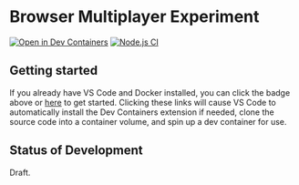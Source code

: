 # Browser Multiplayer Experiment

[![Open in Dev Containers](https://img.shields.io/static/v1?label=Dev%20Containers&message=Open&color=blue)](https://vscode.dev/redirect?url=vscode://ms-vscode-remote.remote-containers/cloneInVolume?url=https://github.com/arthurgubaidullin/browser-multiplayer-experiment) [![Node.js CI](https://github.com/arthurgubaidullin/browser-multiplayer-experiment/actions/workflows/node-ci.yml/badge.svg)](https://github.com/arthurgubaidullin/browser-multiplayer-experiment/actions/workflows/node-ci.yml)

## Getting started

If you already have VS Code and Docker installed, you can click the badge above or [here](https://vscode.dev/redirect?url=vscode://ms-vscode-remote.remote-containers/cloneInVolume?url=https://github.com/arthurgubaidullin/browser-multiplayer-experiment) to get started. Clicking these links will cause VS Code to automatically install the Dev Containers extension if needed, clone the source code into a container volume, and spin up a dev container for use.

## Status of Development

Draft.
